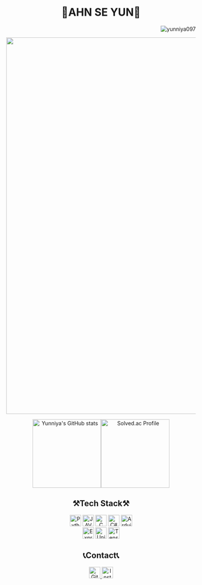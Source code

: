 <div align="center">
    <h1>💜AHN SE YUN💜</h1>
</div>

<p align="right"> <img src="https://hits.seeyoufarm.com/api/count/incr/badge.svg?url=https%3A%2F%2Fgithub.com%2Fyunniya097&count_bg=%23EAD2EF&title_bg=%23AC75C6&icon=&icon_color=%23E7E7E7&title=hits&edge_flat=false" alt="yunniya097" /> </p>
<div align="center">
    <img width="1000px" src="https://user-images.githubusercontent.com/81553569/151810430-0a068776-5f6e-4e58-8899-020ea31448a8.gif">
</div>

<div align="center">
    <p class="has-line-data" data-line-start="7" data-line-end="9"><img height="182px" src="https://github-readme-stats.vercel.app/api?username=yunniya097&amp;show_icons=true&amp;theme=material-palenight" alt="Yunniya's GitHub stats" /><a href="https://solved.ac/profile/tpdbs0907"><img  height="182px" src="http://mazassumnida.wtf/api/v2/generate_badge?boj=tpdbs0907" alt="Solved.ac Profile" /></a></p>
</div>


<div align="center">
    <h2>⚒Tech Stack⚒</h2>
    <img height="30px" src="https://img.shields.io/badge/Python-3776AB?style=flat&amp;logo=Python&amp;logoColor=white" alt="Python Badge"> 
    <img height="30px" src="https://img.shields.io/badge/JAVA-007396?style=flat&amp;logo=JAVA&amp;logoColor=white" alt="JAVA Badge"> 
    <img height="30px" src="https://img.shields.io/badge/C-A8B9CC?style=flat&amp;logo=C&amp;logoColor=white" alt="C Badge"> 
    <img height="30px" src="https://img.shields.io/badge/C%20Sharp-239120?style=flat&amp;logo=CSharp&amp;logoColor=white" alt="C# Badge"> 
    <img height="30px" src="https://img.shields.io/badge/Arduino-00979D?style=flat&amp;logo=Arduino&amp;logoColor=white" alt="Arduino Badge"></br>
    <img height="30px" src="https://img.shields.io/badge/Express-000000?style=flat&amp;logo=Express&amp;logoColor=white" alt="Express Badge"> 
    <img height="30px" src="https://img.shields.io/badge/Unity-FFFFFF?style=flat&amp;logo=Unity&amp;logoColor=black" alt="Unity Badge"> 
    <img height="30px" src="https://img.shields.io/badge/Tensorflow-FF6F00?style=flat&amp;logo=Tensorflow&amp;logoColor=white" alt="Tensorflow Badge">
</div>


<div align="center">
    <h2>📞Contact📞</h2>
    <div align="center">
        <a href="https://yunniya097.github.io/">
            <img height="30px" src="https://img.shields.io/badge/Blog-D88BFF?style=flat&amp;logoColor=white" alt="GitBlog Badge">
        </a> 
        <a href="https://www.instagram.com/y_unniyya/">
            <img height="30px" src="https://img.shields.io/badge/Instagram-C83CE7?style=flat&amp;logo=Instagram&amp;logoColor=white" alt="Instagram Badge">
        </a>
    </div>
</div>
